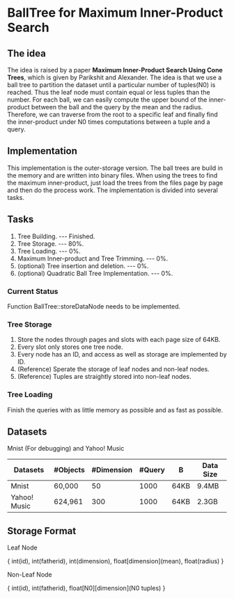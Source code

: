 # BallTree for Maximum Inner-Product Search
## The idea

The idea is raised by a paper **Maximum Inner-Product Search Using Cone Trees**, which is given by Parikshit and Alexander. The idea is that we use a ball tree to partition the dataset until a particular number of tuples(N0) is reached. Thus the leaf node must contain equal or less tuples than the number. For each ball, we can easily compute the upper bound of the inner-product between the ball and the query by the mean and the radius. Therefore, we can traverse from the root to a specific leaf and finally find the inner-product under N0 times computations between a tuple and a query.

## Implementation

This implementation is the outer-storage version. The ball trees are build in the memory and are written into binary files. When using the trees to find the maximum inner-product, just load the trees from the files page by page and then do the process work. The implementation is divided into several tasks.

## Tasks

1. Tree Building. --- Finished.
2. Tree Storage. --- 80%.
3. Tree Loading. --- 0%.
4. Maximum Inner-product and Tree Trimming. --- 0%.
5. (optional) Tree insertion and deletion. --- 0%.
6. (optional) Quadratic Ball Tree Implementation. --- 0%.

### Current Status

Function BallTree::storeDataNode needs to be implemented.

### Tree Storage

1. Store the nodes through pages and slots with each page size of 64KB.
2. Every slot only stores one tree node.
3. Every node has an ID, and access as well as storage are implemented by ID.
4. (Reference) Sperate the storage of leaf nodes and non-leaf nodes.
5. (Reference) Tuples are straightly stored into non-leaf nodes.

### Tree Loading

Finish the queries with as little memory as possible and as fast as possible.

## Datasets

Mnist (For debugging) and Yahoo! Music

Datasets | \#Objects | \#Dimension | \#Query | B | Data Size
-------- | -------- | ---------- | ------ | - | ---------
Mnist | 60,000 | 50 | 1000 | 64KB | 9.4MB
Yahoo! Music | 624,961 | 300 | 1000 | 64KB | 2.3GB

## Storage Format

Leaf Node

{ int(id), int(fatherid), int(dimension), float\[dimension\](mean), float(radius) }

Non-Leaf Node

{ int(id), int(fatherid), float\[N0\]\[dimension\](N0 tuples) }
